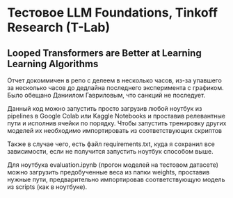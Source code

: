 # Тестовое LLM Foundations, Tinkoff Research (T-Lab)
## Looped Transformers are Better at Learning Learning Algorithms
Отчет докоммичен в репо с делеем в несколько часов, из-за упавшего за несколько часов до дедлайна последнего эксперимента с графиком. Было обещано Даниилом Гавриловым, что санкций не последует.

Данный код можно запустить просто загрузив любой ноутбук из pipelines в Google Colab или Kaggle Notebooks и проставив релевантные пути и исполнив ячейки по порядку.
Чтобы запустить тренировку других моделей их необходимо импортировать из соответствующих скриптов

Также в случае чего, есть файл requirements.txt, куда я сохранил все зависимости, если не получится запустить ноутбук способом выше. 

Для ноутбука evaluation.ipynb (прогон моделей на тестовом датасете) можно загрузить предобученные веса из папки weights, проставив нужные пути, предварительно импортировав соответствующую модель из scripts (как в ноутбуке).
